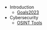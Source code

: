 - Introduction
  - [Goals2023](Goals.md)
- Cybersecurity
  - [OSINT Tools](Cybersecurity/OSINT/tools.md)

